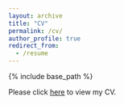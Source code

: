 ```yaml
---
layout: archive
title: "CV"
permalink: /cv/
author_profile: true
redirect_from:
  - /resume
---
```


{% include base_path %}

Please click [here](/files/BrooksCV.pdf "Matt's CV") to view my CV.



